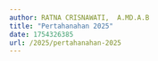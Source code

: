 ```yaml
---
author: RATNA CRISNAWATI,  A.MD.A.B
title: "Pertahanahan 2025"
date: 1754326385
url: /2025/pertahanahan-2025
---
```


